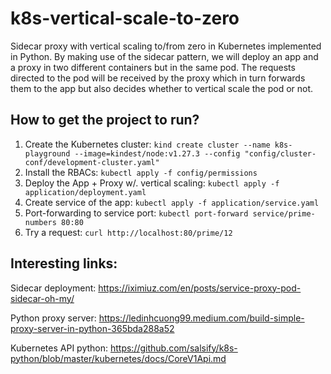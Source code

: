 # k8s-vertical-scale-to-zero
Sidecar proxy with vertical scaling to/from zero in Kubernetes implemented in Python. By making use of the sidecar pattern, we will deploy an app and a proxy in two different containers but in the same pod. The requests directed to the pod will be received by the proxy which in turn forwards them to the app but also decides whether to vertical scale the pod or not.

## How to get the project to run?

 1. Create the Kubernetes cluster: `kind create cluster --name k8s-playground --image=kindest/node:v1.27.3 --config "config/cluster-conf/development-cluster.yaml"`
 2. Install the RBACs: `kubectl apply -f config/permissions`
 3. Deploy the App + Proxy w/. vertical scaling: `kubectl apply -f application/deployment.yaml`
 4. Create service of the app: `kubectl apply -f application/service.yaml`
 5. Port-forwarding to service port: `kubectl port-forward service/prime-numbers 80:80`
 6. Try a request: `curl http://localhost:80/prime/12`

## Interesting links:

Sidecar deployment: https://iximiuz.com/en/posts/service-proxy-pod-sidecar-oh-my/

Python proxy server: https://ledinhcuong99.medium.com/build-simple-proxy-server-in-python-365bda288a52

Kubernetes API python: https://github.com/salsify/k8s-python/blob/master/kubernetes/docs/CoreV1Api.md
